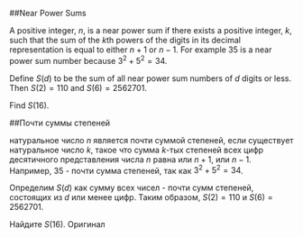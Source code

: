 ##Near Power Sums


A positive integer, $n$, is a near power sum if there exists a positive integer, $k$, such that the sum of the $k$th powers of the digits in its decimal representation is equal to either $n+1$ or $n-1$. For example 35 is a near power sum number because $3^2+5^2 = 34$.


Define $S(d)$ to be the sum of all near power sum numbers of $d$ digits or less. 
Then $S(2) = 110$ and $S(6) = 2562701$.


Find $S(16)$.

##Почти суммы степеней


натуральное число $n$ является почти суммой степеней, если существует натуральное число $k$, такое что сумма $k$-тых степеней всех цифр  десятичного представления числа $n$ равна или $n+1$, или $n-1$. Например, 35 - почти сумма степеней, так как $3^2+5^2 = 34$.


Определим $S(d)$ как сумму всех чисел - почти сумм степеней, состоящих из $d$ или менее цифр. 
Таким образом, $S(2) = 110$ и $S(6) = 2562701$.


Найдите $S(16)$.
 Оригинал

